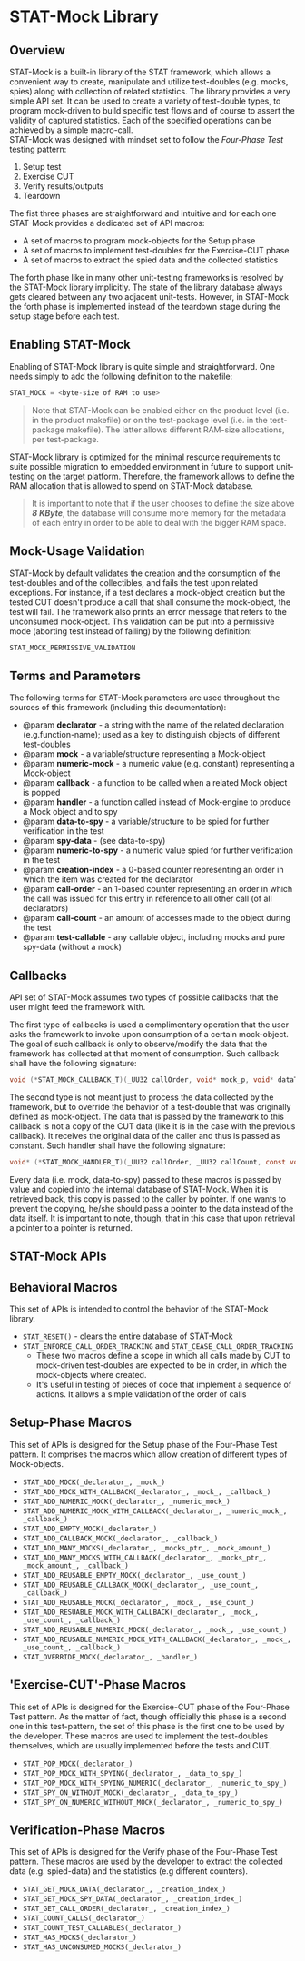 # STAT-Mock Library

## Overview

STAT-Mock is a built-in library of the STAT framework, which allows a 
convenient way to create, manipulate and utilize test-doubles (e.g. 
mocks, spies) along with collection of related statistics. 
The library provides a very simple API set. It can be used to create a 
variety of test-double types, to program mock-driven to build specific 
test flows and of course to assert the validity of captured statistics. 
Each of the specified operations can be achieved by a simple macro-call.   
STAT-Mock was designed with mindset set to follow the _Four-Phase Test_ 
testing pattern:

1. Setup test
2. Exercise CUT
3. Verify results/outputs
4. Teardown  

The fist three phases are straightforward and intuitive and for each
one STAT-Mock provides a dedicated set of API macros:

* A set of macros to program mock-objects for the Setup phase
* A set of macros to implement test-doubles for the Exercise-CUT phase
* A set of macros to extract the spied data and the collected statistics

The forth phase like in many other unit-testing frameworks is resolved
by the STAT-Mock library implicitly. The state of the library database 
always gets cleared between any two adjacent unit-tests. 
However, in STAT-Mock the forth phase is implemented instead of 
the teardown stage during the setup stage before each test.

## Enabling STAT-Mock

Enabling of STAT-Mock library is quite simple and straightforward. 
One needs simply to add the following definition to the makefile:
```c
STAT_MOCK = <byte-size of RAM to use>
```

>Note that STAT-Mock can be enabled either on the product level (i.e. 
>in the product makefile) or on the test-package level (i.e. in 
>the test-package makefile). The latter allows different RAM-size
>allocations, per test-package.
  
STAT-Mock library is optimized for the minimal resource requirements to 
suite possible migration to embedded environment in future to support 
unit-testing on the target platform. Therefore, the framework allows to 
define the RAM allocation that is allowed to spend on STAT-Mock database.
    
>It is important to note that if the user chooses to define the size 
>above ***8 KByte***, the database will consume more memory for the 
>metadata of each entry in order to be able to deal with the bigger RAM 
>space.

## Mock-Usage Validation

STAT-Mock by default validates the creation and the consumption of the 
test-doubles and of the collectibles, and fails the test upon related 
exceptions. For instance, if a test declares a mock-object creation but 
the tested CUT doesn't produce a call that shall consume the mock-object, 
the test will fail. The framework also prints an error message that 
refers to the unconsumed mock-object. This validation can be put into a 
permissive mode (aborting test instead of failing) by the following 
definition:
```c
STAT_MOCK_PERMISSIVE_VALIDATION
```     

## Terms and Parameters

The following terms for STAT-Mock parameters are used throughout the sources of this framework 
(including this documentation):
- @param **declarator** - a string with the name of the related declaration (e.g.function-name);
                          used as a key to distinguish objects of different test-doubles
- @param **mock** - a variable/structure representing a Mock-object
- @param **numeric-mock** - a numeric value (e.g. constant) representing a Mock-object
- @param **callback** - a function to be called when a related Mock object is popped
- @param **handler** - a function called instead of Mock-engine to produce a Mock object and to spy
- @param **data-to-spy** - a variable/structure to be spied for further verification in the test
- @param **spy-data** - (see data-to-spy)
- @param **numeric-to-spy** - a numeric value spied for further verification in the test
- @param **creation-index** - a 0-based counter representing an order in which the item was  created for the declarator
- @param **call-order** - an 1-based counter representing an order in which the call was issued
                          for this entry in reference to all other call (of all declarators)
- @param **call-count** - an amount of accesses made to the object during the test
- @param **test-callable** - any callable object, including mocks and pure spy-data (without a mock)

## Callbacks

API set of STAT-Mock assumes two types of possible callbacks that the user might feed the framework with.  

The first type of callbacks is used a complimentary operation that the user asks 
the framework to invoke upon consumption of a certain mock-object. 
The goal of such callback is only to observe/modify the data that the framework has collected 
at that moment of consumption. Such callback shall have the following signature:

```c
void (*STAT_MOCK_CALLBACK_T)(_UU32 callOrder, void* mock_p, void* dataToSpy_p);
```

The second type is not meant just to process the data collected by the framework, 
but to override the behavior of a test-double that was originally defined
as mock-object. The data that is passed by the framework to this callback is not
a copy of the CUT data (like it is in the case with the previous callback). 
It receives the original data of the caller and thus is passed as constant. 
Such handler shall have the following signature:

```c
void* (*STAT_MOCK_HANDLER_T)(_UU32 callOrder, _UU32 callCount, const void* dataToSpy_p);
```

Every data (i.e. mock, data-to-spy) passed to these macros is passed by value and copied
into the internal database of STAT-Mock. When it is retrieved back, this copy is passed
to the caller by pointer. If one wants to prevent the copying, he/she should pass a pointer
to the data instead of the data itself. It is important to note, though, that in this case that 
upon retrieval a pointer to a pointer is returned.

## STAT-Mock APIs 

## Behavioral Macros

This set of APIs is intended to control the behavior of the STAT-Mock library.

* `STAT_RESET()` - clears the entire database of STAT-Mock
* `STAT_ENFORCE_CALL_ORDER_TRACKING` and `STAT_CEASE_CALL_ORDER_TRACKING`
    * These two macros define a scope in which all calls made by CUT 
    to mock-driven test-doubles are expected to be in order, 
    in which the mock-objects where created.
    * It's useful in testing of pieces of code that implement a sequence
    of actions. It allows a simple validation of the order of calls
  
## Setup-Phase Macros

This set of APIs is designed for the Setup phase of the Four-Phase Test pattern.
It comprises the macros which allow creation of different types of Mock-objects.

* `STAT_ADD_MOCK(_declarator_, _mock_)` 
* `STAT_ADD_MOCK_WITH_CALLBACK(_declarator_, _mock_, _callback_)` 
* `STAT_ADD_NUMERIC_MOCK(_declarator_, _numeric_mock_)` 
* `STAT_ADD_NUMERIC_MOCK_WITH_CALLBACK(_declarator_, _numeric_mock_, _callback_)` 
* `STAT_ADD_EMPTY_MOCK(_declarator_)` 
* `STAT_ADD_CALLBACK_MOCK(_declarator_, _callback_)` 
* `STAT_ADD_MANY_MOCKS(_declarator_, _mocks_ptr_, _mock_amount_)` 
* `STAT_ADD_MANY_MOCKS_WITH_CALLBACK(_declarator_, _mocks_ptr_, _mock_amount_, _callback_)` 
* `STAT_ADD_REUSABLE_EMPTY_MOCK(_declarator_, _use_count_)` 
* `STAT_ADD_REUSABLE_CALLBACK_MOCK(_declarator_, _use_count_, _callback_)` 
* `STAT_ADD_REUSABLE_MOCK(_declarator_, _mock_, _use_count_)` 
* `STAT_ADD_RESUABLE_MOCK_WITH_CALLBACK(_declarator_, _mock_, _use_count_, _callback_)` 
* `STAT_ADD_REUSABLE_NUMERIC_MOCK(_declarator_, _mock_, _use_count_)` 
* `STAT_ADD_REUSABLE_NUMERIC_MOCK_WITH_CALLBACK(_declarator_, _mock_, _use_count_, _callback_)` 
* `STAT_OVERRIDE_MOCK(_declarator_, _handler_)` 

## 'Exercise-CUT'-Phase Macros

This set of APIs is designed for the Exercise-CUT phase of the Four-Phase Test pattern.
As the matter of fact, though officially this phase is a second one in this test-pattern,
the set of this phase is the first one to be used by the developer.
These macros are used to implement the test-doubles themselves, 
which are usually implemented before the tests and CUT.

* `STAT_POP_MOCK(_declarator_)` 
* `STAT_POP_MOCK_WITH_SPYING(_declarator_, _data_to_spy_)` 
* `STAT_POP_MOCK_WITH_SPYING_NUMERIC(_declarator_, _numeric_to_spy_)` 
* `STAT_SPY_ON_WITHOUT_MOCK(_declarator_, _data_to_spy_)` 
* `STAT_SPY_ON_NUMERIC_WITHOUT_MOCK(_declarator_, _numeric_to_spy_)` 

## Verification-Phase Macros

This set of APIs is designed for the Verify phase of the Four-Phase Test pattern.
These macros are used by the developer to extract the collected data (e.g. spied-data) 
and the statistics (e.g different counters).

* `STAT_GET_MOCK_DATA(_declarator_, _creation_index_)` 
* `STAT_GET_MOCK_SPY_DATA(_declarator_, _creation_index_)` 
* `STAT_GET_CALL_ORDER(_declarator_, _creation_index_)` 
* `STAT_COUNT_CALLS(_declarator_)` 
* `STAT_COUNT_TEST_CALLABLES(_declarator_)` 
* `STAT_HAS_MOCKS(_declarator_)` 
* `STAT_HAS_UNCONSUMED_MOCKS(_declarator_)` 
